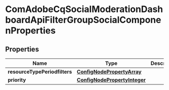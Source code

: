 
# ComAdobeCqSocialModerationDashboardApiFilterGroupSocialComponenProperties

## Properties
Name | Type | Description | Notes
------------ | ------------- | ------------- | -------------
**resourceTypePeriodfilters** | [**ConfigNodePropertyArray**](ConfigNodePropertyArray.md) |  |  [optional]
**priority** | [**ConfigNodePropertyInteger**](ConfigNodePropertyInteger.md) |  |  [optional]



